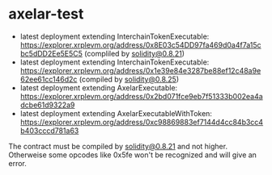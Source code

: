 # axelar-test

- latest deployment extending InterchainTokenExecutable: https://explorer.xrplevm.org/address/0x8E03c54DD97fa469d0a4f7a15cbc5dDD2Ee5E5C5 (compliled by solidity@0.8.21)
- latest deployment extending InterchainTokenExecutable: https://explorer.xrplevm.org/address/0x1e39e84e3287be88ef12c48a9e62ee61cc146d2c (compiled by solidity@0.8.25)
- latest deployment extending AxelarExecutable: https://explorer.xrplevm.org/address/0x2bd071fce9eb7f51333b002ea4adcbe61d9322a9
- latest deployment extending AxelarExecutableWithToken: https://explorer.xrplevm.org/address/0xc98869883ef7144d4cc84b3cc4b403cccd781a63

The contract must be compiled by solidity@0.8.21 and not higher. Otherweise some opcodes like 0x5fe won't be recognized and will give an error.
